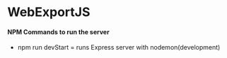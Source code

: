 # WebExportJS

#### NPM Commands to run the server
* npm run devStart = runs Express server with nodemon(development)
